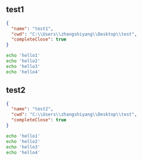 ## test1

```json
{
  "name": "test1",
  "cwd": "C:\\Users\\zhangshiyang\\Desktop\\test",
  "completeClose": true
}
```

```bash
echo 'hello1'
echo 'hello2'
echo 'hello3'
echo 'hello4'
```

## test2

```json
{
  "name": "test2",
  "cwd": "C:\\Users\\zhangshiyang\\Desktop\\test",
  "completeClose": true
}
```

```bash
echo 'hello1'
echo 'hello2'
echo 'hello3'
echo 'hello4'
```
